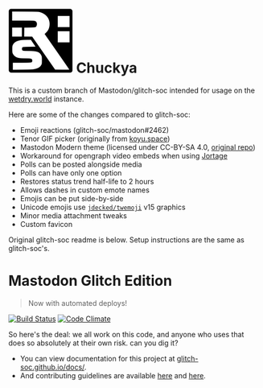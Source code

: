 # <img src="https://github.com/TheEssem/mastodon/raw/main/app/javascript/icons/android-chrome-256x256.png" width="128"> Chuckya

This is a custom branch of Mastodon/glitch-soc intended for usage on the [wetdry.world](https://wetdry.world) instance.

Here are some of the changes compared to glitch-soc:

- Emoji reactions (glitch-soc/mastodon#2462)
- Tenor GIF picker (originally from [koyu.space](https://github.com/koyuspace/mastodon))
- Mastodon Modern theme (licensed under CC-BY-SA 4.0, [original repo](https://codeberg.org/Freeplay/Mastodon-Modern))
- Workaround for opengraph video embeds when using [Jortage](https://jortage.com)
- Polls can be posted alongside media
- Polls can have only one option
- Restores status trend half-life to 2 hours
- Allows dashes in custom emote names
- Emojis can be put side-by-side
- Unicode emojis use [`jdecked/twemoji`](https://github.com/jdecked/twemoji) v15 graphics
- Minor media attachment tweaks
- Custom favicon

Original glitch-soc readme is below. Setup instructions are the same as glitch-soc's.

# Mastodon Glitch Edition

> Now with automated deploys!

[![Build Status](https://img.shields.io/circleci/project/github/glitch-soc/mastodon.svg)][circleci]
[![Code Climate](https://img.shields.io/codeclimate/maintainability/glitch-soc/mastodon.svg)][code_climate]

[circleci]: https://circleci.com/gh/glitch-soc/mastodon
[code_climate]: https://codeclimate.com/github/glitch-soc/mastodon

So here's the deal: we all work on this code, and anyone who uses that does so absolutely at their own risk. can you dig it?

- You can view documentation for this project at [glitch-soc.github.io/docs/](https://glitch-soc.github.io/docs/).
- And contributing guidelines are available [here](CONTRIBUTING.md) and [here](https://glitch-soc.github.io/docs/contributing/).
